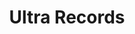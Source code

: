 ---
title: Ultra Records
categories:
- radio
- digital
- press
tags:
- label
position: 2
image: 
is-featured: 
is-front: 
website:
facebook: https://www.facebook.com/ultramusic
twitter:
instagram:
spotify:
soundcloud:
youtube: 
apple: 
layout: client
---